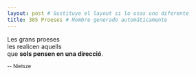 ```yaml
---
layout: post # Sustituye el layout si lo usas uno diferente
title: 305 Proeses # Nombre generado automáticamente
---
```


Les grans proeses <br />
les realicen aquells <br />
que **sols pensen en una direcció**.

<small>-- Nietsze</small>
